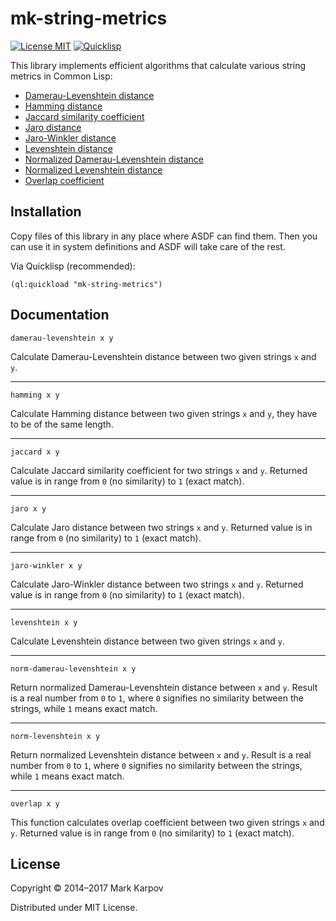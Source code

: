 # mk-string-metrics

[![License MIT](https://img.shields.io/badge/license-MIT-green.svg)](http://opensource.org/licenses/MIT)
[![Quicklisp](http://quickdocs.org/badge/mk-string-metrics.svg)](http://quickdocs.org/mk-string-metrics/)

This library implements efficient algorithms that calculate various string
metrics in Common Lisp:

* [Damerau-Levenshtein
  distance](http://en.wikipedia.org/wiki/Damerau%E2%80%93Levenshtein_distance)
* [Hamming distance](http://en.wikipedia.org/wiki/Hamming_distance)
* [Jaccard similarity
  coefficient](http://en.wikipedia.org/wiki/Jaccard_index)
* [Jaro
  distance](http://en.wikipedia.org/wiki/Jaro%E2%80%93Winkler_distance)
* [Jaro-Winkler
  distance](http://en.wikipedia.org/wiki/Jaro%E2%80%93Winkler_distance)
* [Levenshtein distance](http://en.wikipedia.org/wiki/Levenshtein_distance)
* [Normalized Damerau-Levenshtein
  distance](http://en.wikipedia.org/wiki/Damerau%E2%80%93Levenshtein_distance)
* [Normalized Levenshtein
  distance](http://en.wikipedia.org/wiki/Levenshtein_distance)
* [Overlap coefficient](http://en.wikipedia.org/wiki/Overlap_coefficient)

## Installation

Copy files of this library in any place where ASDF can find them. Then you
can use it in system definitions and ASDF will take care of the rest.

Via Quicklisp (recommended):

```common-lisp
(ql:quickload "mk-string-metrics")
```

## Documentation

```
damerau-levenshtein x y
```

Calculate Damerau-Levenshtein distance between two given strings `x` and
`y`.

----

```
hamming x y
```

Calculate Hamming distance between two given strings `x` and `y`, they have
to be of the same length.

----

```
jaccard x y
```

Calculate Jaccard similarity coefficient for two strings `x` and
`y`. Returned value is in range from `0` (no similarity) to `1` (exact
match).

----

```
jaro x y
```

Calculate Jaro distance between two strings `x` and `y`. Returned value is
in range from `0` (no similarity) to `1` (exact match).

----

```
jaro-winkler x y
```

Calculate Jaro-Winkler distance between two strings `x` and `y`. Returned
value is in range from `0` (no similarity) to `1` (exact match).

----

```
levenshtein x y
```

Calculate Levenshtein distance between two given strings `x` and `y`.

----

```
norm-damerau-levenshtein x y
```

Return normalized Damerau-Levenshtein distance between `x` and `y`. Result
is a real number from `0` to `1`, where `0` signifies no similarity between
the strings, while `1` means exact match.

----

```
norm-levenshtein x y
```

Return normalized Levenshtein distance between `x` and `y`. Result is a real
number from `0` to `1`, where `0` signifies no similarity between the
strings, while `1` means exact match.

----

```
overlap x y
```

This function calculates overlap coefficient between two given strings `x`
and `y`. Returned value is in range from `0` (no similarity) to `1` (exact
match).

## License

Copyright © 2014–2017 Mark Karpov

Distributed under MIT License.
